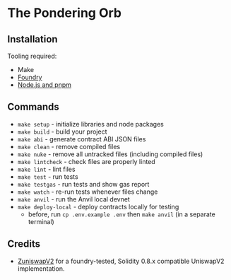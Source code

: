 # The Pondering Orb

## Installation

Tooling required:

- Make
- [Foundry](https://github.com/foundry-rs/foundry#installation)
- [Node.js and pnpm](https://pnpm.io/installation)

## Commands

- `make setup` - initialize libraries and node packages
- `make build` - build your project
- `make abi` - generate contract ABI JSON files
- `make clean` - remove compiled files
- `make nuke` - remove all untracked files (including compiled files)
- `make lintcheck` - check files are properly linted
- `make lint` - lint files
- `make test` - run tests
- `make testgas` - run tests and show gas report
- `make watch` - re-run tests whenever files change
- `make anvil` - run the Anvil local devnet
- `make deploy-local` - deploy contracts locally for testing
    - before, run `cp .env.example .env` then `make anvil` (in a separate terminal)

## Credits

- [ZuniswapV2](https://github.com/Jeiwan/zuniswapv2) for a foundry-tested,
  Solidity 0.8.x compatible UniswapV2 implementation.

